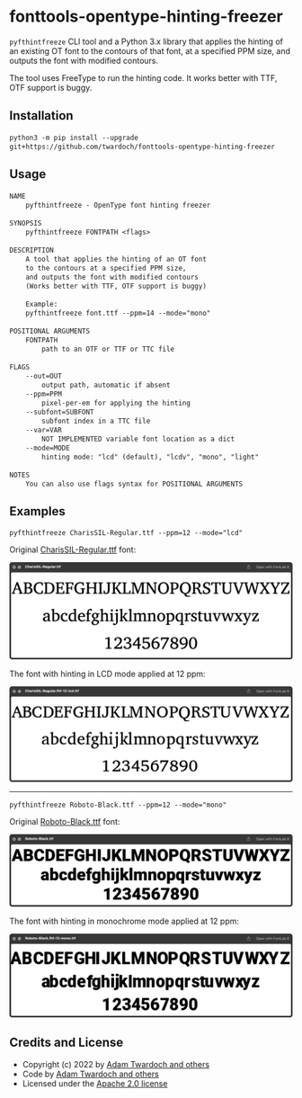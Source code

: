# fonttools-opentype-hinting-freezer

`pyfthintfreeze` CLI tool and a Python 3.x library that applies the hinting of an existing OT font to the contours of that font, at a specified PPM size, and outputs the font with modified contours. 

The tool uses FreeType to run the hinting code. It works better with TTF, OTF support is buggy.

## Installation

```
python3 -m pip install --upgrade git+https://github.com/twardoch/fonttools-opentype-hinting-freezer
```

## Usage

```
NAME
    pyfthintfreeze - OpenType font hinting freezer

SYNOPSIS
    pyfthintfreeze FONTPATH <flags>

DESCRIPTION
    A tool that applies the hinting of an OT font
    to the contours at a specified PPM size,
    and outputs the font with modified contours
    (Works better with TTF, OTF support is buggy)

    Example:
    pyfthintfreeze font.ttf --ppm=14 --mode="mono"

POSITIONAL ARGUMENTS
    FONTPATH
        path to an OTF or TTF or TTC file

FLAGS
    --out=OUT
        output path, automatic if absent
    --ppm=PPM
        pixel-per-em for applying the hinting
    --subfont=SUBFONT
        subfont index in a TTC file
    --var=VAR
        NOT IMPLEMENTED variable font location as a dict
    --mode=MODE
        hinting mode: "lcd" (default), "lcdv", "mono", "light"

NOTES
    You can also use flags syntax for POSITIONAL ARGUMENTS
```

## Examples

```
pyfthintfreeze CharisSIL-Regular.ttf --ppm=12 --mode="lcd"
```

Original [CharisSIL-Regular.ttf](https://github.com/google/fonts/blob/main/ofl/charissil/CharisSIL-Regular.ttf) font:

![CharisSIL-Regular](./assets/CharisSIL-Regular.png)

The font with hinting in LCD mode applied at 12 ppm:

![CharisSIL-Regular.fhf-12-lcd.png](./assets/CharisSIL-Regular.fhf-12-lcd.png)

---

```
pyfthintfreeze Roboto-Black.ttf --ppm=12 --mode="mono"
```

Original [Roboto-Black.ttf](https://github.com/google/fonts/blob/main/apache/roboto/static/Roboto-Black.ttf) font: 

![Roboto-Black](./assets/Roboto-Black.png)

The font with hinting in monochrome mode applied at 12 ppm: 

![Roboto-Black.fhf-12-lcd.png](./assets/Roboto-Black.fhf-12-mono.png)

## Credits and License

- Copyright (c) 2022 by [Adam Twardoch and others](./AUTHORS.txt)
- Code by [Adam Twardoch and others](./CONTRIBUTORS.txt)
- Licensed under the [Apache 2.0 license](./LICENSE)
